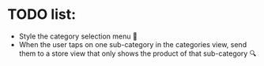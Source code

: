 # TODO list:

- Style the category selection menu :art:
- When the user taps on one sub-category in the categories view, send them to a store view that only shows the product of that sub-category :mag:

